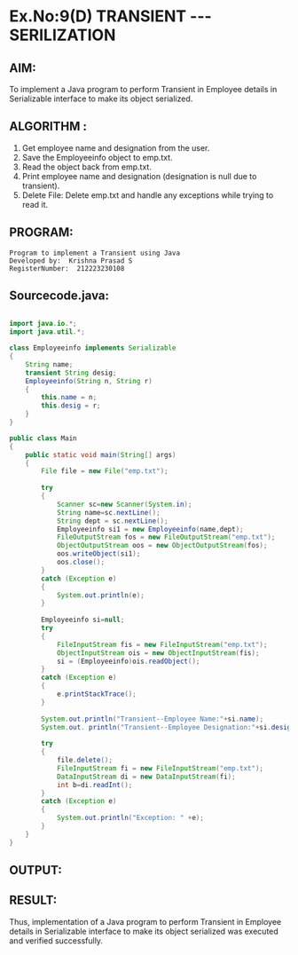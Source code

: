 # Ex.No:9(D) TRANSIENT ---SERILIZATION

## AIM:
 To implement a Java program to perform Transient in Employee details in Serializable interface to make its object serialized.

## ALGORITHM :
1.	Get employee name and designation from the user.
2.	Save the Employeeinfo object to emp.txt.
3.	Read the object back from emp.txt.
4.	Print employee name and designation (designation is null due to transient).
5.	Delete File: Delete emp.txt and handle any exceptions while trying to read it.




## PROGRAM:
 ```
Program to implement a Transient using Java
Developed by:  Krishna Prasad S
RegisterNumber:  212223230108
```

## Sourcecode.java:
```java

import java.io.*; 
import java.util.*;

class Employeeinfo implements Serializable
{
    String name; 
    transient String desig;
    Employeeinfo(String n, String r)
    {
        this.name = n; 
        this.desig = r;
    }
}

public class Main
{
    public static void main(String[] args)
    {
        File file = new File("emp.txt"); 
        
        try
        {
            Scanner sc=new Scanner(System.in); 
            String name=sc.nextLine();
            String dept = sc.nextLine();
            Employeeinfo si1 = new Employeeinfo(name,dept); 
            FileOutputStream fos = new FileOutputStream("emp.txt"); 
            ObjectOutputStream oos = new ObjectOutputStream(fos); 
            oos.writeObject(si1);
            oos.close();
        }
        catch (Exception e)
        {
            System.out.println(e);
        }
        
        Employeeinfo si=null;
        try
        {
            FileInputStream fis = new FileInputStream("emp.txt"); 
            ObjectInputStream ois = new ObjectInputStream(fis); 
            si = (Employeeinfo)ois.readObject();
        }
        catch (Exception e)
        {
            e.printStackTrace();
        }
        
        System.out.println("Transient--Employee Name:"+si.name); 
        System.out. println("Transient--Employee Designation:"+si.desig);
        
        try
        {
            file.delete();
            FileInputStream fi = new FileInputStream("emp.txt"); 
            DataInputStream di = new DataInputStream(fi);
            int b=di.readInt();
        }
        catch (Exception e)
        {
            System.out.println("Exception: " +e); 
        }
    }
}

```






## OUTPUT:



## RESULT:
Thus, implementation of a Java program to perform Transient in Employee details in Serializable interface to make its object serialized was executed and verified successfully.

